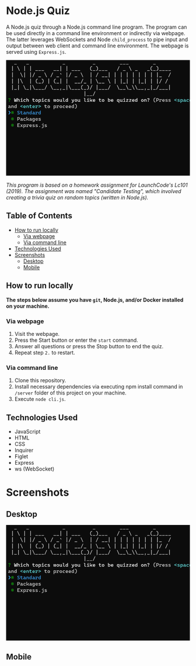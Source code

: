 # Node.js Quiz

A Node.js quiz through a Node.js command line program. The program can be used directly in a command line environment or indirectly via webpage. The latter leverages WebSockets and Node `child_process` to pipe input and output between web client and command line environment. The webpage is served using `Express.js`.

<img src="presentation/thumbnail.png" width="650">

_This program is based on a homework assignment for LaunchCode's Lc101 (2019). The assignment was named "Candidate Testing", which involved creating a trivia quiz on random topics (written in Node.js)._

## Table of Contents

- [How to run locally](#how-to-run-locally)
  - [Via webpage](#via-webpage)
  - [Via command line](#via-command-line)
- [Technologies Used](#technologies-used)
- [Screenshots](#screenshots)
  - [Desktop](#desktop)
  - [Mobile](#mobile)

## How to run locally

**The steps below assume you have `git`, Node.js, and/or Docker installed on your machine.**

### Via webpage

1. Visit the webpage.
2. Press the Start button or enter the `start` command.
3. Answer all questions or press the Stop button to end the quiz.
4. Repeat step `2.` to restart.

### Via command line

1. Clone this repository.
2. Install necessary dependencies via executing npm install command in `/server` folder of this project on your machine.
3. Execute `node cli.js`.

## Technologies Used

- JavaScript
- HTML
- CSS
- Inquirer
- Figlet
- Express
- ws (WebSocket)

# Screenshots

## Desktop

<img src="presentation/thumbnail.png" width="600">

## Mobile
